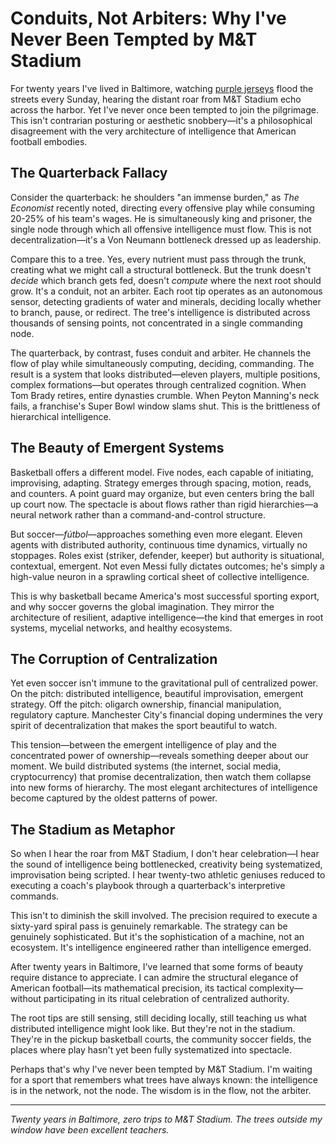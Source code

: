 # Conduits, Not Arbiters: Why I've Never Been Tempted by M&T Stadium

For twenty years I've lived in Baltimore, watching [purple jerseys](https://claude.ai/public/artifacts/8a4ebfb3-557a-410a-967b-839af8db3f29) flood the streets every Sunday, hearing the distant roar from M&T Stadium echo across the harbor. Yet I've never once been tempted to join the pilgrimage. This isn't contrarian posturing or aesthetic snobbery—it's a philosophical disagreement with the very architecture of intelligence that American football embodies.

## The Quarterback Fallacy

Consider the quarterback: he shoulders "an immense burden," as *The Economist* recently noted, directing every offensive play while consuming 20-25% of his team's wages. He is simultaneously king and prisoner, the single node through which all offensive intelligence must flow. This is not decentralization—it's a Von Neumann bottleneck dressed up as leadership.

Compare this to a tree. Yes, every nutrient must pass through the trunk, creating what we might call a structural bottleneck. But the trunk doesn't *decide* which branch gets fed, doesn't *compute* where the next root should grow. It's a conduit, not an arbiter. Each root tip operates as an autonomous sensor, detecting gradients of water and minerals, deciding locally whether to branch, pause, or redirect. The tree's intelligence is distributed across thousands of sensing points, not concentrated in a single commanding node.

The quarterback, by contrast, fuses conduit and arbiter. He channels the flow of play while simultaneously computing, deciding, commanding. The result is a system that looks distributed—eleven players, multiple positions, complex formations—but operates through centralized cognition. When Tom Brady retires, entire dynasties crumble. When Peyton Manning's neck fails, a franchise's Super Bowl window slams shut. This is the brittleness of hierarchical intelligence.

## The Beauty of Emergent Systems

Basketball offers a different model. Five nodes, each capable of initiating, improvising, adapting. Strategy emerges through spacing, motion, reads, and counters. A point guard may organize, but even centers bring the ball up court now. The spectacle is about flows rather than rigid hierarchies—a neural network rather than a command-and-control structure.

But soccer—*fútbol*—approaches something even more elegant. Eleven agents with distributed authority, continuous time dynamics, virtually no stoppages. Roles exist (striker, defender, keeper) but authority is situational, contextual, emergent. Not even Messi fully dictates outcomes; he's simply a high-value neuron in a sprawling cortical sheet of collective intelligence.

This is why basketball became America's most successful sporting export, and why soccer governs the global imagination. They mirror the architecture of resilient, adaptive intelligence—the kind that emerges in root systems, mycelial networks, and healthy ecosystems.

## The Corruption of Centralization

Yet even soccer isn't immune to the gravitational pull of centralized power. On the pitch: distributed intelligence, beautiful improvisation, emergent strategy. Off the pitch: oligarch ownership, financial manipulation, regulatory capture. Manchester City's financial doping undermines the very spirit of decentralization that makes the sport beautiful to watch.

This tension—between the emergent intelligence of play and the concentrated power of ownership—reveals something deeper about our moment. We build distributed systems (the internet, social media, cryptocurrency) that promise decentralization, then watch them collapse into new forms of hierarchy. The most elegant architectures of intelligence become captured by the oldest patterns of power.

## The Stadium as Metaphor

So when I hear the roar from M&T Stadium, I don't hear celebration—I hear the sound of intelligence being bottlenecked, creativity being systematized, improvisation being scripted. I hear twenty-two athletic geniuses reduced to executing a coach's playbook through a quarterback's interpretive commands.

This isn't to diminish the skill involved. The precision required to execute a sixty-yard spiral pass is genuinely remarkable. The strategy can be genuinely sophisticated. But it's the sophistication of a machine, not an ecosystem. It's intelligence engineered rather than intelligence emerged.

After twenty years in Baltimore, I've learned that some forms of beauty require distance to appreciate. I can admire the structural elegance of American football—its mathematical precision, its tactical complexity—without participating in its ritual celebration of centralized authority.

The root tips are still sensing, still deciding locally, still teaching us what distributed intelligence might look like. But they're not in the stadium. They're in the pickup basketball courts, the community soccer fields, the places where play hasn't yet been fully systematized into spectacle.

Perhaps that's why I've never been tempted by M&T Stadium. I'm waiting for a sport that remembers what trees have always known: the intelligence is in the network, not the node. The wisdom is in the flow, not the arbiter.

---

*Twenty years in Baltimore, zero trips to M&T Stadium. The trees outside my window have been excellent teachers.*
